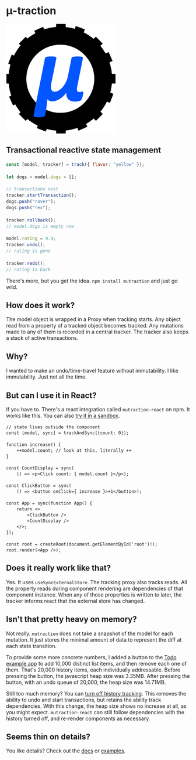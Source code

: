 # μ-traction

![mutraction logo](logo.png)

## Transactional reactive state management

```js
const [model, tracker] = track({ flavor: "yellow" });

let dogs = model.dogs = [];

// transactions nest
tracker.startTransaction();
dogs.push("rover");
dogs.push("rex");

tracker.rollback();
// model.dogs is empty now

model.rating = 9.9;
tracker.undo();
// rating is gone

tracker.redo();
// rating is back
```

There's more, but you get the idea.  `npm install mutraction` and just go wild.

## How does it work?

The model object is wrapped in a Proxy when tracking starts.  Any object read from a property of a tracked object becomes tracked.  Any mutations made to any of them is recorded in a central tracker.  The tracker also keeps a stack of active transactions.

## Why?

I wanted to make an undo/time-travel feature without immutability.  I like immutability.  Just not all the time.

## But can I use it in React?

If you have to.  There's a react integration called `mutraction-react` on npm.  It works like this.  You can also [try it in a sandbox](https://codesandbox.io/s/mutraction-react-demo-9yfylw?file=/src/index.js).

```tsx
// state lives outside the component
const [model, sync] = trackAndSync({count: 0});

function increase() { 
    ++model.count; // look at this, literally ++
}

const CountDisplay = sync(
    () => <p>Click count: { model.count }</p>);

const ClickButton = sync(
    () => <button onClick={ increase }>+1</button>);

const App = sync(function App() {
    return <>
        <ClickButton />
        <CountDisplay />
    </>;
});

const root = createRoot(document.getElementById('root')!);
root.render(<App />);
```

## Does it really work like that?

Yes.  It uses `useSyncExternalStore`.  The tracking proxy also tracks reads.  All the property reads during component rendering are dependencies of that component instance.  When any of those properties is written to later, the tracker informs react that the external store has changed.

## Isn't that pretty heavy on memory?

Not really.  `mutraction` does not take a snapshot of the model for each mutation.  It just stores the minimal amount of data to represent the diff at each state transition.  

To provide some more concrete numbers, I added a button to the [Todo example app](./example/react-todo/) to add 10,000 distinct list items, and then remove each one of them.  That's 20,000 history items, each individually addressable. Before pressing the button, the javascript heap size was 3.35MB.  After pressing the button, with an undo queue of 20,000, the heap size was 14.71MB.

Still too much memory? You can [turn off history tracking](./docs/tracker.md).  This removes the ability to undo and start transactions, but retains the ability track dependencies.  With this change, the heap size shows no increase at all, as you might expect.  `mutraction-react` can still follow dependencies with the history turned off, and re-render components as necessary.

## Seems thin on details?

You like details?  Check out the [docs](./docs/) or [examples](./example/).